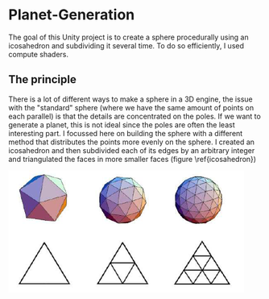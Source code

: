 # Planet-Generation

The goal of this Unity project is to create a sphere procedurally using an icosahedron and subdividing it several time. To do so efficiently, I used compute shaders.

## The principle
There is a lot of different ways to make a sphere in a 3D engine, the issue with the "standard" sphere (where we have the same amount of points on each parallel) is that the details are concentrated on the poles. If we want to generate a planet, this is not ideal since the poles are often the least interesting part.
I focussed here on building the sphere with a different method that distributes the points more evenly on the sphere. I created an icosahedron and then subdivided each of its edges by an arbitrary integer and triangulated the faces in more smaller faces (figure \ref{icosahedron})

![Subdivision of an icosahedron \label{icosahedron}](./Images/Icosahedron_subdivision.png)
